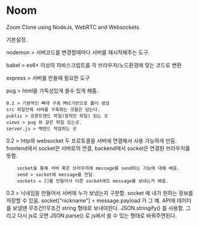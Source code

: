 # Noom

Zoom Clone using NodeJs, WebRTC and Websockets.

기본설정.

nodemon > 서버코드를 변경할때마다 서버를 재시작해주는 도구.

babel > es6+ 이상의 자바스크립트를 각 브라우저/노드환경에 맞는 코드로 변환 

express > 서버를 만들때 필요한 도구 

pug > html을 가독성있게 쓸수 있게 해줌.

    0.1 > 기본적인 뼈대 구축 MVC기반으로 폴더 생성
    src 파일안에 서버를 구축하는 것들은 담는다.
    public > 프론트엔드 파일(정적인 파일) 있는 곳
    views > pug 와 같은 파일 있는곳.
    server.js > 백엔드 작업하는 곳 

0.2 > http와 websocket 두 프로토콜을 서버에 연결해서 사용 가능하게 만듬.
      frontend에서 socket은 서버로의 연결, backend에서 socket은 연결된 브라우저를 뜻함.
    
        socket을 통해 서버 혹은 브라우저에 message를 send하는 기능에 대해 배움.
        send > socket에 message를 전달.
        sockets = []를 만들어서 다른 socket에도 message를 보내는거 배움. 

0.3 > 닉네임을 만들어서 서버에 누가 보냈는지 구분함.
      socket 에 내가 원하는 정보를 저장할 수 있음. socket["nickname"] = message.payload 가 그 예.
      API에 데이터를 보낼땐 무조건!!무조건 string 형태로 보내야한다.
      JSON.stringify() 를 사용함.
      그리고 다시 js로 오면 JSON.parse() 로 js에서 쓸 수 있는 형태로 바꿔주면된다.